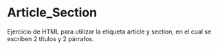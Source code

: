 # Article_Section
Ejercicio de HTML para utilizar la etiqueta article y section, en el cual se escriben 2 títulos y 2 párrafos.
